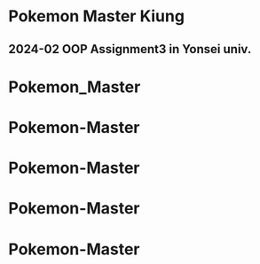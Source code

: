 # Pokemon Master Kiung 
## 2024-02 OOP Assignment3 in Yonsei univ.

# Pokemon_Master
# Pokemon-Master
# Pokemon-Master
# Pokemon-Master
# Pokemon-Master
